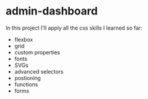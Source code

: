 # admin-dashboard

In this project I'll apply all the css skills I learned so far:
* flexbox
* grid
* custom properties
* fonts
* SVGs
* advanced selectors
* postioning
* functions
* forms

